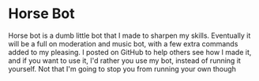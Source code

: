 ﻿# Horse Bot

Horse bot is a dumb little bot that I made to sharpen my skills. Eventually it will be a full on moderation and music bot, with a few extra commands added to my pleasing. I posted on GitHub to help others see how I made it, and if you want to use it, I'd rather you use my bot, instead of running it yourself. Not that I'm going to stop you from running your own though

